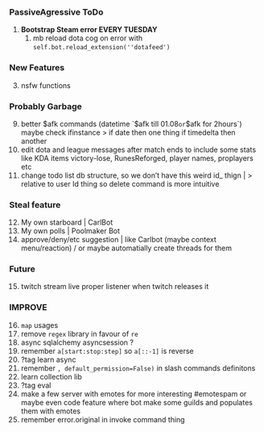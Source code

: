 ### PassiveAgressive ToDo
1. **Bootstrap Steam error EVERY TUESDAY**
   1. mb reload dota cog on error with `self.bot.reload_extension(''dotafeed')`

### New Features
3. nsfw functions

### Probably Garbage
9. better $afk commands (datetime `$afk till 01.08` or `$afk for 2hours`) maybe check ifinstance > if date then one thing if timedelta then another
7. edit dota and league messages after match ends to include some stats like KDA items victory-lose, RunesReforged, player names, proplayers etc
8. change todo list db structure, so we don’t have this weird id_ thign | > relative to user Id thing so delete command is more intuitive

### Steal feature
12. My own starboard | CarlBot 
13. My own polls | Poolmaker Bot
14. approve/deny/etc suggestion | like Carlbot (maybe context menu/reaction) / or maybe automatially create threads for them

### Future
15. twitch stream live proper listener when twitch releases it

### IMPROVE
16. `map` usages
17. remove `regex` library in favour of `re`
18. async sqlalchemy asyncsession ?
19. remember `a[start:stop:step]` so `a[::-1]` is reverse
20. ?tag learn async
21. remember `, default_permission=False)` in slash commands definitons
23. learn collection lib
24. ?tag eval
26. make a few server with emotes for more interesting #emotespam or maybe even code feature where bot make some guilds and populates them with emotes
27. remember error.original in invoke command thing